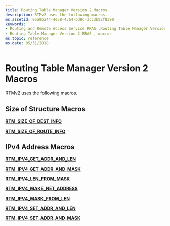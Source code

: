 ```yaml
---
title: Routing Table Manager Version 2 Macros
description: RTMv2 uses the following macros.
ms.assetid: 05a9ba44-4e58-4364-bd8c-3cc3b92f8390
keywords:
- Routing and Remote Access Service RRAS ,Routing Table Manager Version 2,macros
- Routing Table Manager Version 2 RRAS , macros
ms.topic: reference
ms.date: 05/31/2018
---
```


# Routing Table Manager Version 2 Macros

RTMv2 uses the following macros.

## Size of Structure Macros

[**RTM\_SIZE\_OF\_DEST\_INFO**](/windows/desktop/api/Rtmv2/nf-rtmv2-rtm_size_of_dest_info)

[**RTM\_SIZE\_OF\_ROUTE\_INFO**](/windows/desktop/api/Rtmv2/nf-rtmv2-rtm_size_of_route_info)

## IPv4 Address Macros

[**RTM\_IPV4\_GET\_ADDR\_AND\_LEN**](/windows/desktop/api/Rtmv2/nf-rtmv2-rtm_ipv4_get_addr_and_len)

[**RTM\_IPV4\_GET\_ADDR\_AND\_MASK**](/windows/desktop/api/Rtmv2/nf-rtmv2-rtm_ipv4_get_addr_and_mask)

[**RTM\_IPV4\_LEN\_FROM\_MASK**](/windows/desktop/api/Rtmv2/nf-rtmv2-rtm_ipv4_len_from_mask)

[**RTM\_IPV4\_MAKE\_NET\_ADDRESS**](/windows/desktop/api/Rtmv2/nf-rtmv2-rtm_ipv4_make_net_address)

[**RTM\_IPV4\_MASK\_FROM\_LEN**](/windows/desktop/api/Rtmv2/nf-rtmv2-rtm_ipv4_mask_from_len)

[**RTM\_IPV4\_SET\_ADDR\_AND\_LEN**](/windows/desktop/api/Rtmv2/nf-rtmv2-rtm_ipv4_set_addr_and_len)

[**RTM\_IPV4\_SET\_ADDR\_AND\_MASK**](/windows/desktop/api/Rtmv2/nf-rtmv2-rtm_ipv4_set_addr_and_mask)

 

 




